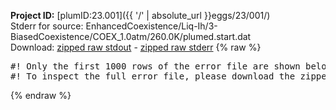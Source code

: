 **Project ID:** [plumID:23.001]({{ '/' | absolute_url }}eggs/23/001/)  
Stderr for source:  EnhancedCoexistence/Liq-Ih/3-BiasedCoexistence/COEX_1.0atm/260.0K/plumed.start.dat   
Download: [zipped raw stdout](plumed.start.dat.plumed.stdout.txt.zip) - [zipped raw stderr](plumed.start.dat.plumed.stderr.txt.zip) 
{% raw %}
<pre>
#! Only the first 1000 rows of the error file are shown below
#! To inspect the full error file, please download the zipped raw stderr file above
</pre>
{% endraw %}
